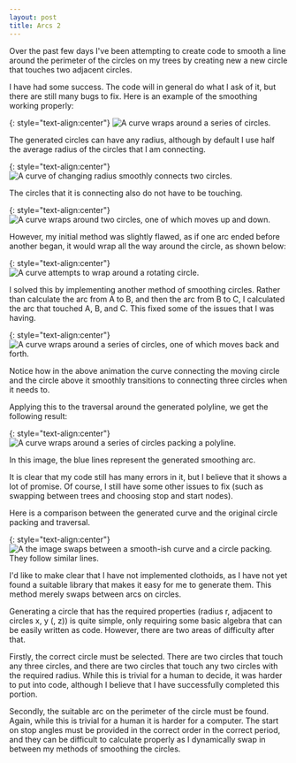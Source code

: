 ```yaml
---
layout: post
title: Arcs 2
---
```


Over the past few days I've been attempting to create code to smooth a line around the perimeter of the circles on my trees by creating new a new circle that touches two adjacent circles.

I have had some success. The code will in general do what I ask of it, but there are still many bugs to fix. Here is an example of the smoothing working properly:

{: style="text-align:center"}
![A curve wraps around a series of circles.](https://raw.githubusercontent.com/MichaelMBradley/Detailing/gh-pages/_assets/05-20/SmoothCircles.png)

The generated circles can have any radius, although by default I use half the average radius of the circles that I am connecting.

{: style="text-align:center"}
![A curve of changing radius smoothly connects two circles.](https://raw.githubusercontent.com/MichaelMBradley/Detailing/gh-pages/_assets/05-20/SmoothMovement.gif)

The circles that it is connecting also do not have to be touching.

{: style="text-align:center"}
![A curve wraps around two circles, one of which moves up and down.](https://raw.githubusercontent.com/MichaelMBradley/Detailing/gh-pages/_assets/05-20/StableMoving.gif)

However, my initial method was slightly flawed, as if one arc ended before another began, it would wrap all the way around the circle, as shown below:

{: style="text-align:center"}
![A curve attempts to wrap around a rotating circle.](https://raw.githubusercontent.com/MichaelMBradley/Detailing/gh-pages/_assets/05-20/RotatingError.gif)

I solved this by implementing another method of smoothing circles. Rather than calculate the arc from A to B, and then the arc from B to C, I calculated the arc that touched A, B, and C. This fixed some of the issues that I was having.

{: style="text-align:center"}
![A curve wraps around a series of circles, one of which moves back and forth.](https://raw.githubusercontent.com/MichaelMBradley/Detailing/gh-pages/_assets/05-20/SmoothTransition.gif)

Notice how in the above animation the curve connecting the moving circle and the circle above it smoothly transitions to connecting three circles when it needs to.

Applying this to the traversal around the generated polyline, we get the following result:

{: style="text-align:center"}
![A curve wraps around a series of circles packing a polyline.](https://raw.githubusercontent.com/MichaelMBradley/Detailing/gh-pages/_assets/05-20/SmoothTraversal.png)

In this image, the blue lines represent the generated smoothing arc.

It is clear that my code still has many errors in it, but I believe that it shows a lot of promise. Of course, I still have some other issues to fix (such as swapping between trees and choosing stop and start nodes).

Here is a comparison between the generated curve and the original circle packing and traversal.

{: style="text-align:center"}
![A the image swaps between a smooth-ish curve and a circle packing. They follow similar lines.](https://raw.githubusercontent.com/MichaelMBradley/Detailing/gh-pages/_assets/05-20/Comparison.gif)

I'd like to make clear that I have not implemented clothoids, as I have not yet found a suitable library that makes it easy for me to generate them. This method merely swaps between arcs on circles.

Generating a circle that has the required properties (radius r, adjacent to circles x, y (, z)) is quite simple, only requiring some basic algebra that can be easily written as code. However, there are two areas of difficulty after that.

Firstly, the correct circle must be selected. There are two circles that touch any three circles, and there are two circles that touch any two circles with the required radius. While this is trivial for a human to decide, it was harder to put into code, although I believe that I have successfully completed this portion.

Secondly, the suitable arc on the perimeter of the circle must be found. Again, while this is trivial for a human it is harder for a computer. The start on stop angles must be provided in the correct order in the correct period, and they can be difficult to calculate properly as I dynamically swap in between my methods of smoothing the circles.
